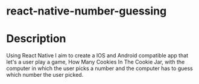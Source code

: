 # react-native-number-guessing

# Description

Using React Native I aim to create a IOS and Android compatible app that let's a user play a game, How Many Cookies In The Cookie Jar, with the computer in which the user picks a number and the computer has to guess which number the user picked. 


